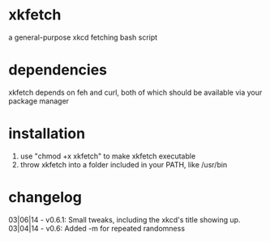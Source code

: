 xkfetch
=======

a general-purpose xkcd fetching bash script


dependencies
============

xkfetch depends on feh and curl, both of which should be available via your package manager


installation
============

1. use "chmod +x xkfetch" to make xkfetch executable
2. throw xkfetch into a folder included in your PATH, like /usr/bin


changelog
=========

  03|06|14 - v0.6.1: Small tweaks, including the xkcd's title showing up.
  03|04|14 - v0.6: Added -m for repeated randomness
